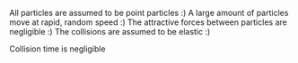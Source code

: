 All particles are assumed to be point particles :)
A large amount of particles move at rapid, random speed :)
The attractive forces between particles are negligible :)
The collisions are assumed to be elastic :)

Collision time is negligible 